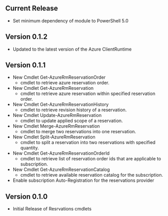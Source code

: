 
<!--
    Please leave this section at the top of the change log.

    Changes for the current release should go under the section titled "Current Release", and should adhere to the following format:

    ## Current Release
    * Overview of change #1
        - Additional information about change #1
    * Overview of change #2
        - Additional information about change #2
        - Additional information about change #2
    * Overview of change #3
    * Overview of change #4
        - Additional information about change #4

    ## YYYY.MM.DD - Version X.Y.Z (Previous Release)
    * Overview of change #1
        - Additional information about change #1
-->
## Current Release
* Set minimum dependency of module to PowerShell 5.0

## Version 0.1.2
* Updated to the latest version of the Azure ClientRuntime

## Version 0.1.1
* New Cmdlet Get-AzureRmReservationOrder
    - cmdlet to retrieve azure reservation order.
* New Cmdlet Get-AzureRmReservation
    - cmdlet to retrieve azure reservation within specified reservation order.
* New Cmdlet Get-AzureRmReservationHistory
    - cmdlet to retrieve revision history of a reservation.
* New Cmdlet Update-AzureRmReservation
    - cmdlet to update applied scope of a reservation.
* New Cmdlet Merge-AzureRmReservation
    - cmdlet to merge two reservations into one reservation.
* New Cmdlet Split-AzureRmReservation
    - cmdlet to split a reservation into two reservations with specified quantity.
* New Cmdlet Get-AzureRmReservationOrderId
    - cmdlet to retrieve list of reservation order ids that are applicable to subscription.
* New Cmdlet Get-AzureRmReservationCatalog
    - cmdlet to retrieve available reservation catalog for the subscription.
* Enable subscription Auto-Registration for the reservations provider

## Version 0.1.0
* Initial Release of Resrvations cmdlets
